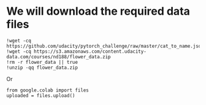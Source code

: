 # We will download the required data files

    !wget -cq https://github.com/udacity/pytorch_challenge/raw/master/cat_to_name.json
    !wget -cq https://s3.amazonaws.com/content.udacity-data.com/courses/nd188/flower_data.zip
    !rm -r flower_data || true
    !unzip -qq flower_data.zip
    
Or

    from google.colab import files
    uploaded = files.upload()